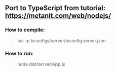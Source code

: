 ## Port to TypeScript from tutorial: https://metanit.com/web/nodejs/

### How to compile:

> tsc -p tsconfigs/server/tsconfig.server.json

### How to run:

> node dist/server/App.js